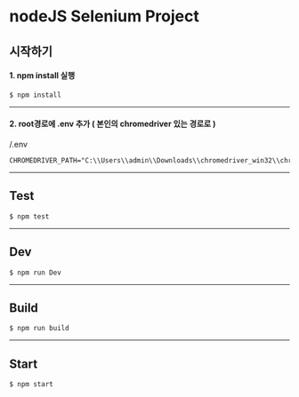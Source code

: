 # nodeJS Selenium Project

## 시작하기

#### 1. npm install 실행
```
$ npm install
```

---
  
#### 2. root경로에 .env 추가 ( 본인의 chromedriver 있는 경로로 )
/.env
```
CHROMEDRIVER_PATH="C:\\Users\\admin\\Downloads\\chromedriver_win32\\chromedriver.exe"
```


------------

## Test
```
$ npm test
```

------------

## Dev
```
$ npm run Dev
```

------------

## Build
```
$ npm run build
```

------------

## Start
```
$ npm start
```


